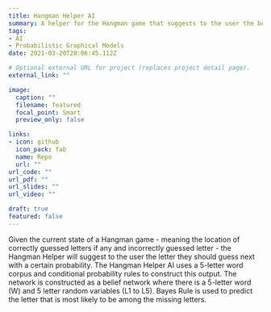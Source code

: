 ```yaml
---
title: Hangman Helper AI 
summary: A helper for the Hangman game that suggests to the user the best letter to guess next with a certain probability given the existing game state meaning which letters have been guessed and where they are located as well as the incorrectly guessed letters. 
tags:
- AI
- Probabilistic Graphical Models
date: 2021-03-20T20:06:45.112Z

# Optional external URL for project (replaces project detail page).
external_link: ""

image:
  caption: ""
  filename: featured
  focal_point: Smart
  preview_only: false

links:
- icon: github
  icon_pack: fab
  name: Repo
  url: ""
url_code: ""
url_pdf: ""
url_slides: ""
url_video: ""

draft: true
featured: false
---
```


Given the current state of a Hangman game - meaning the location of correctly guessed letters if any and incorrectly guessed letter - the Hangman Helper will suggest to the user the letter they should guess next with a certain probability. The Hangman Helper AI uses a 5-letter word corpus and conditional probability rules to construct this output. The network is constructed as a belief network where there is a 5-letter word (W) and 5 letter random variables (L1 to L5). Bayes Rule is used to predict the letter that is most likely to be among the missing letters.  

